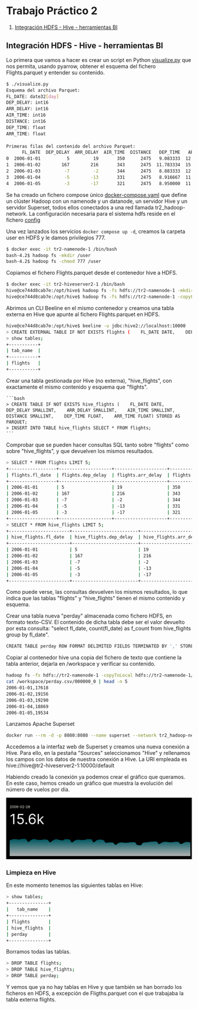 # Trabajo Práctico 2

1. [Integración HDFS - Hive - herramientas BI](#integración-hdfs---hive---herramientas-bi)

## Integración HDFS - Hive - herramientas BI

Lo primera que vamos a hacer es crear un script en Python [visualize.py](tr2/visualize.py) que nos permita, usando pyarrow, obtener el esquema del fichero Flights.parquet y entender su contenido.
```bash
$ ./visualize.py
Esquema del archivo Parquet:
FL_DATE: date32[day]
DEP_DELAY: int16
ARR_DELAY: int16
AIR_TIME: int16
DISTANCE: int16
DEP_TIME: float
ARR_TIME: float

Primeras filas del contenido del archivo Parquet:
      FL_DATE  DEP_DELAY  ARR_DELAY  AIR_TIME  DISTANCE   DEP_TIME   ARR_TIME
0  2006-01-01          5         19       350      2475   9.083333  12.483334
1  2006-01-02        167        216       343      2475  11.783334  15.766666
2  2006-01-03         -7         -2       344      2475   8.883333  12.133333
3  2006-01-04         -5        -13       331      2475   8.916667  11.950000
4  2006-01-05         -3        -17       321      2475   8.950000  11.883333
```

Se ha creado un fichero compose único [docker-compose.yaml](./docker-compose.yaml) que define un clúster Hadoop con un namenode y un datanode, un servidor Hive y un servidor Superset, todos ellos conectados a una red llamada tr2_hadoop-network. La configuración necesaria para el sistema hdfs reside en el fichero [config](tr2/config)



Una vez lanzados los servicios `docker compose up -d`, creamos la carpeta user en HDFS y le damos privilegios 777.

```bash 
$ docker exec -it tr2-namenode-1 /bin/bash
bash-4.2$ hadoop fs -mkdir /user
bash-4.2$ hadoop fs -chmod 777 /user
```

Copiamos el fichero Flights.parquet desde el contenedor hive a HDFS.

```bash
$ docker exec -it tr2-hiveserver2-1 /bin/bash
hive@ce744d8cab7e:/opt/hive$ hadoop fs -fs hdfs://tr2-namenode-1 -mkdir /user/hive
hive@ce744d8cab7e:/opt/hive$ hadoop fs -fs hdfs://tr2-namenode-1 -copyFromLocal /workspace/Flights.parquet /user/hive
```

Abrimos un CLI Beeline en el mismo contenedor y creamos una tabla externa en Hive que apunte al fichero Flights.parquet en HDFS.
  
  ```bash
  hive@ce744d8cab7e:/opt/hive$ beeline -u jdbc:hive2://localhost:10000
  > CREATE EXTERNAL TABLE IF NOT EXISTS flights (    FL_DATE DATE,    DEP_DELAY SMALLINT,    ARR_DELAY SMALLINT,    AIR_TIME SMALLINT,    DISTANCE SMALLINT,    DEP_TIME FLOAT,    ARR_TIME FLOAT) STORED AS PARQUET LOCATION 'hdfs://tr2-namenode-1/user/hive';
  > show tables;
  +-----------+
  | tab_name  |
  +-----------+
  | flights   |
  +-----------+
  ```

Crear una tabla gestionada por Hive (no externa), "hive_flights", con exactamente el mismo contenido y esquema que "flights".
  
    ```bash
    > CREATE TABLE IF NOT EXISTS hive_flights (    FL_DATE DATE,    DEP_DELAY SMALLINT,    ARR_DELAY SMALLINT,    AIR_TIME SMALLINT,    DISTANCE SMALLINT,    DEP_TIME FLOAT,    ARR_TIME FLOAT) STORED AS PARQUET;
    > INSERT INTO TABLE hive_flights SELECT * FROM flights;
    ```

Comprobar que se pueden hacer consultas SQL tanto sobre "flights" como sobre "hive_flights", y que
devuelven los mismos resultados.

```bash
> SELECT * FROM flights LIMIT 5;
+------------------+--------------------+--------------------+-------------------+-------------------+-------------------+-------------------+
| flights.fl_date  | flights.dep_delay  | flights.arr_delay  | flights.air_time  | flights.distance  | flights.dep_time  | flights.arr_time  |
+------------------+--------------------+--------------------+-------------------+-------------------+-------------------+-------------------+
| 2006-01-01       | 5                  | 19                 | 350               | 2475              | 9.083333          | 12.483334         |
| 2006-01-02       | 167                | 216                | 343               | 2475              | 11.783334         | 15.766666         |
| 2006-01-03       | -7                 | -2                 | 344               | 2475              | 8.883333          | 12.133333         |
| 2006-01-04       | -5                 | -13                | 331               | 2475              | 8.916667          | 11.95             |
| 2006-01-05       | -3                 | -17                | 321               | 2475              | 8.95              | 11.883333         |
+------------------+--------------------+--------------------+-------------------+-------------------+-------------------+-------------------+
> SELECT * FROM hive_flights LIMIT 5;
+-----------------------+-------------------------+-------------------------+------------------------+------------------------+------------------------+------------------------+
| hive_flights.fl_date  | hive_flights.dep_delay  | hive_flights.arr_delay  | hive_flights.air_time  | hive_flights.distance  | hive_flights.dep_time  | hive_flights.arr_time  |
+-----------------------+-------------------------+-------------------------+------------------------+------------------------+------------------------+------------------------+
| 2006-01-01            | 5                       | 19                      | 350                    | 2475                   | 9.083333               | 12.483334              |
| 2006-01-02            | 167                     | 216                     | 343                    | 2475                   | 11.783334              | 15.766666              |
| 2006-01-03            | -7                      | -2                      | 344                    | 2475                   | 8.883333               | 12.133333              |
| 2006-01-04            | -5                      | -13                     | 331                    | 2475                   | 8.916667               | 11.95                  |
| 2006-01-05            | -3                      | -17                     | 321                    | 2475                   | 8.95                   | 11.883333              |
+-----------------------+-------------------------+-------------------------+------------------------+------------------------+------------------------+------------------------+
```
Como puede verse, las consultas devuelven los mismos resultados, lo que indica que las tablas "flights" y "hive_flights" tienen el mismo contenido y esquema.


Crear una tabla nueva "perday" almacenada como fichero HDFS, en formato texto-CSV. El contenido de
dicha tabla debe ser el valor devuelto por esta consulta: "select fl_date, count(fl_date) as f_count from
hive_flights group by fl_date".

```bash
CREATE TABLE perday ROW FORMAT DELIMITED FIELDS TERMINATED BY ',' STORED AS TEXTFILE LOCATION 'hdfs://tr2-namenode-1/user/hive/perday' AS SELECT fl_date, count(fl_date) AS f_count FROM hive_flights GROUP BY fl_date;
```

Copiar al contenedor hive una copia del fichero de texto que contiene la tabla anterior, dejarla en /workspace y verificar su contenido.

```bash
hadoop fs -fs hdfs://tr2-namenode-1 -copyToLocal hdfs://tr2-namenode-1/user/hive/perday /workspace/perday.csv
cat /workspace/perday.csv/000000_0 | head -n 5
2006-01-01,17618
2006-01-02,19156
2006-01-03,19290
2006-01-04,18869
2006-01-05,19534
```

Lanzamos Apache Superset 

```bash
docker run --rm -d -p 8080:8088 --name superset --network tr2_hadoop-network acpmialj/ipmd:ssuperset
```
Accedemos a la interfaz web de Superset y creamos una nueva conexión a Hive. Para ello, en la pestaña "Sources" seleccionamos "Hive" y rellenamos los campos con los datos de nuestra conexión a Hive.
La URI empleada es hive://hive@tr2-hiveserver2-1:10000/default

Habiendo creado la conexión ya podemos crear el gráfico que queramos. En este caso, hemos creado un gráfico que muestra la evolución del número de vuelos por día.

![Superset](./chart.png)


### Limpieza en Hive

En este momento tenemos las siguientes tablas en Hive:

```bash
> show tables;
+---------------+
|   tab_name    |
+---------------+
| flights       |
| hive_flights  |
| perday        |
+---------------+
```

Borramos todas las tablas.

```bash
> DROP TABLE flights;
> DROP TABLE hive_flights;
> DROP TABLE perday;
```

Y vemos que ya no hay tablas en Hive y que también se han borrado los ficheros en HDFS, a excepción de Fligths.parquet con el que trabajaba la tabla externa flights.